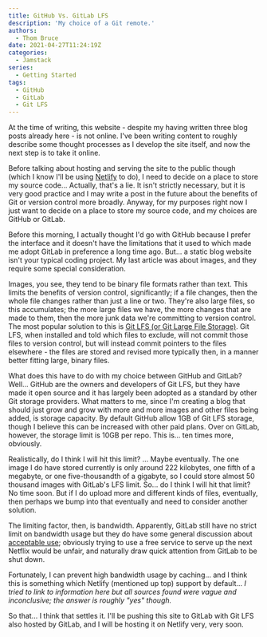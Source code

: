 ```yaml
---
title: GitHub Vs. GitLab LFS
description: 'My choice of a Git remote.'
authors:
  - Thom Bruce
date: 2021-04-27T11:24:19Z
categories:
  - Jamstack
series:
  - Getting Started
tags:
  - GitHub
  - GitLab
  - Git LFS
---
```


At the time of writing, this website - despite my having written three blog posts already here - is not online. I've been writing content to roughly describe some thought processes as I develop the site itself, and now the next step is to take it online.

Before talking about hosting and serving the site to the public though (which I know I'll be using [Netlify](https://www.netlify.com/) to do), I need to decide on a place to store my source code... Actually, that's a lie. It isn't strictly necessary, but it is very good practice and I may write a post in the future about the benefits of Git or version control more broadly. Anyway, for my purposes right now I just want to decide on a place to store my source code, and my choices are GitHub or GitLab.

Before this morning, I actually thought I'd go with GitHub because I prefer the interface and it doesn't have the limitations that it used to which made me adopt GitLab in preference a long time ago. But... a static blog website isn't your typical coding project. My last article was about images, and they require some special consideration.

Images, you see, they tend to be binary file formats rather than text. This limits the benefits of version control, significantly; if a file changes, then the whole file changes rather than just a line or two. They're also large files, so this accumulates; the more large files we have, the more changes that are made to them, then the more junk data we're committing to version control. The most popular solution to this is [Git LFS (or Git Large File Storage)](https://git-lfs.github.com/). Git LFS, when installed and told which files to exclude, will not commit those files to version control, but will instead commit pointers to the files elsewhere - the files are stored and revised more typically then, in a manner better fitting large, binary files.

What does this have to do with my choice between GitHub and GitLab? Well... GitHub are the owners and developers of Git LFS, but they have made it open source and it has largely been adopted as a standard by other Git storage providers. What matters to me, since I'm creating a blog that should just grow and grow with more and more images and other files being added, is storage capacity. By default GitHub allow 1GB of Git LFS storage, though I believe this can be increased with other paid plans. Over on GitLab, however, the storage limit is 10GB per repo. This is... ten times more, obviously.

Realistically, do I think I will hit this limit? ... Maybe eventually. The one image I do have stored currently is only around 222 kilobytes, one fifth of a megabyte, or one five-thousandth of a gigabyte, so I could store almost 50 thousand images with GitLab's LFS limit. So... do I think I will hit that limit? No time soon. But if I do upload more and different kinds of files, eventually, then perhaps we bump into that eventually and need to consider another solution.

The limiting factor, then, is bandwidth. Apparently, GitLab still have no strict limit on bandwidth usage but they do have some general discussion about [acceptable use](https://gitlab.com/gitlab-com/www-gitlab-com/-/issues/1003#note_19874603); obviously trying to use a free service to serve up the next Netflix would be unfair, and naturally draw quick attention from GitLab to be shut down.

Fortunately, I can prevent high bandwidth usage by caching... and I think this is something which Netlify (mentioned up top) support by default... _I tried to link to information here but all sources found were vague and inconclusive; the answer is roughly "yes" though._

So that... I think that settles it. I'll be pushing this site to GitLab with Git LFS also hosted by GitLab, and I will be hosting it on Netlify very, very soon.